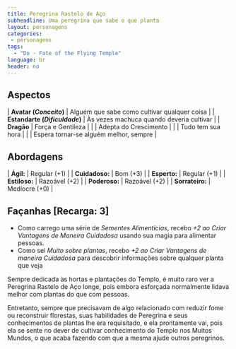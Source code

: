 ```yaml
---
title: Peregrina Rastelo de Aço
subheadline: Uma peregrina que sabe o que planta
layout: personagens
categories:
 - personagens
tags:
  - "Do - Fate of the Flying Temple"
language: br
header: no
---
```


## Aspectos

| **Avatar (_Conceito_)**        | Alguém que sabe como cultivar qualquer coisa |
| **Estandarte (_Dificuldade_)** | Às vezes machuca quando deveria cultivar     |
| **Dragão**                     | Força e Gentileza                            |
|                                | Adepta do Crescimento                        |
|                                | Tudo tem sua hora                            |
|                                | Espera tornar-se alguém melhor, sempre       |

## Abordagens 

| **Ágil:**       | Regular (+1) |
| **Cuidadoso:**  | Bom (+3) |
| **Esperto:**    | Regular (+1) |
| **Estiloso:**   | Razoável (+2) |
| **Poderoso:**   | Razoável (+2) |
| **Sorrateiro:** | Medíocre (+0) |

## Façanhas [Recarga: 3]


+ Como carrego uma série de _Sementes Alimenticias_, recebo *+2 ao Criar Vantagens de Maneira Cuidadosa* usando sua magia para alimentar pessoas.
+ Como sei *Muito sobre plantas*, recebo *+2 ao Criar Vantagens de maneira Cuidadosa* para descobrir informações sobre qualquer planta que veja

Sempre dedicada às hortas e plantações do Templo, é muito raro ver a Peregrina Rastelo de Aço longe, pois embora esforçada normalmente lidava melhor com plantas do que com pessoas. 

Entretanto, sempre que precisavam de algo relacionado com reduzir fome ou reconstruir florestas, suas habilidades de Peregrina e seus conhecimentos de plantas lhe era requisitado, e ela prontamente vai, pois ela se sente no dever de cultivar conhecimento do Templo nos Muitos Mundos, o que acaba fazendo com que a mesma ajude outros peregrinos.
